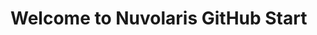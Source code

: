 # Welcome to Nuvolaris GitHub Start

![<img src="deploy-on-nuvolaris.png">](https://github.com/apps/gh-nuvapp)
